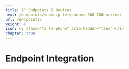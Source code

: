 ```yaml
---
title: IP Endpoints & Devices
next: /endpoints/snom-ip-telephones-300-700-series/
url: /endpoints/
weight: 4
icon: <i class="fa fa-phone" aria-hidden="true"></i>
chapter: true
---
```


# Endpoint Integration